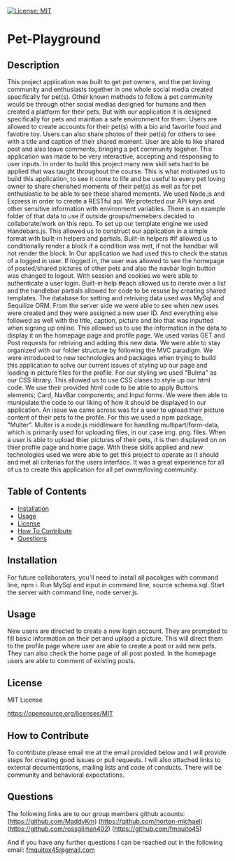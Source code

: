 [![License: MIT](https://img.shields.io/badge/License-MIT-yellow.svg)](https://opensource.org/licenses/MIT)

# Pet-Playground

## Description

This project application was built to get pet owners, and the pet loving community and enthusiasts together in one whole social media created specifically for pet(s). Other known methods to follow a pet community would be through other social medias designed for humans and then created a platform for their pets. But with our application it is designed specifically for pets and maintian a safe environment for them. Users are allowed to create accounts for their pet(s) with a bio and favorite food and favotire toy. Users can also share photos of their pet(s) for others to see with a title and caption of their shared moment. User are able to like shared post and also leave comments, bringing a pet community togeher. This application was made to be very interactive, accepting and responsing to user inputs. In order to build this project many new skill sets had to be applied that was taught throughout the course. This is what motivated us to build this application, to see it come to life and be useful to every pet loving owner to share cherished moments of their pet(s) as well as for pet enthusiastic to be able to see these shared moments. We used Node.js and Express in order to create a RESTful api. We protected our APi keys and other sensitive information with environment variables. There is an example folder of that data to use if outside groups/memebers decided to collaborate/work on this repo. To set up our template engine we used Handebars.js. This allowed us to construct our application in a simple format with built-in helpers and partials. Built-in helpers #if allowed us to conditionally render a block if a condition was met, if not the handbar will not render the block. In Our application we had used this to check the status of a logged in user. If logged in, the user was allowed to see the homepage of posted/shared pictures of other pets and also the navbar login button was changed to logout. With session and cookies we were able to authenticate a user login. Built-in help #each allowed us to iterate over a list and the handlebar partials allowed for code to be resuse by creating shared templates. The database for setting and retriving data used was MySql and Sequilize ORM. From the server side we were able to see when new uses were created and they were assigned a new user ID. And everything else followed as well with the title, caption, picture and bio that was inputted when signing up online. This allowed us to use the information in the data to display it on the homepage page and profile page. We used varias GET and Post requests for retriving and adding this new data. We were able to stay organized with our folder structure by following the MVC paradigm. We were introduced to new technologies and packages when trying to build this application to solve our current issues of styling up our page and loading in picture files for the profile. For our styling we used "Bulma" as our CSS library. This allowed us to use CSS clases to style up our html code. We use their provided html code to be able to apply Buttons elements; Card, NavBar components; and Input forms. We were then able to munipulate the code to our liking of how it should be displayed in our application. An issue we came across was for a user to upload their picture content of their pets to the profile. For this we used a npm package, "Multer". Multer is a node.js middleware for handling multipart/form-data, which is primarily used for uploading files, in our case img. png. files. When a user is able to upload thier pictures of their pets, it is then displayed on on thier profile page and home page. With these skills applied and new technologies used we were able to get this project to operate as it should and met all criterias for the users interface. It was a great experience for all of us to create this application for all pet owner/loving community.

## Table of Contents

- [Installation](#installation)
- [Usage](#usage)
- [License](#license)
- [How To Contribute](#how-to-contribute)
- [Questions](#questions)

## Installation

For future collaboraters, you'll need to install all pacakges with command line, npm i.
Run MySql and input in command line, source schema.sql. Start the server with command line, node server.js.

## Usage

New users are directed to create a new login account. They are prompted to fill basic information on their pet and uplaod a picture. This will direct them to the profile page where user are able to create a post or add new pets. They can also check the home page of all post posted. In the homepage users are able to comment of existing posts.

## License

MIT License

https://opensource.org/licenses/MIT

## How to Contribute

To contribute please email me at the email provided below and I will provide steps for creating good issues or pull requests. I will also attached links to external documentations, mailing lists and code of conducts. There will be community and behavioral expectations.

## Questions

The following links are to our group members github acounts:
(https://github.com/MaddyKm)
(https://github.com/horton-michael)
(https://github.com/rossgilman402)
(https://github.com/fmquito45)

And if you have any further questions I can be reached out in the following email:
fmquitox45@gmail.com
